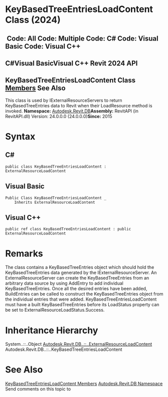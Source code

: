 # KeyBasedTreeEntriesLoadContent Class (2024)

﻿
 Code: All Code: Multiple Code: C# Code: Visual Basic Code: Visual C++   
---  
C#Visual BasicVisual C++
Revit 2024 API  
---  
KeyBasedTreeEntriesLoadContent Class  
[Members](44fd9a1b-55a9-999a-a8bb-02f347e86d2e.md "KeyBasedTreeEntriesLoadContent Members") See Also  
---  
This class is used by IExternalResourceServers to return KeyBasedTreeEntries data to Revit when their LoadResource method is invoked. 
**Namespace:** [Autodesk.Revit.DB](87546ba7-461b-c646-cbb1-2cb8f5bff8b2.md "Autodesk.Revit.DB Namespace")**Assembly:** RevitAPI (in RevitAPI.dll) Version: 24.0.0.0 (24.0.0.0)**Since:** 2015 
# Syntax
C#  
---  
```text
public class KeyBasedTreeEntriesLoadContent : ExternalResourceLoadContent
```
  
Visual Basic  
---  
```text
Public Class KeyBasedTreeEntriesLoadContent _
	Inherits ExternalResourceLoadContent
```
  
Visual C++  
---  
```text
public ref class KeyBasedTreeEntriesLoadContent : public ExternalResourceLoadContent
```
  
# Remarks
The class contains a KeyBasedTreeEntries object which should hold the KeyBasedTreeEntries data generated by the IExternalResourceServer.
An ExternalResourceServer can create the KeyBasedTreeEntries from an arbitrary data source by using AddEntry to add individual KeyBasedTreeEntries. Once all the desired entries have been added, BuildEntries can be called to construct the KeyBasedTreeEntries object from the individual entries that were added. 
KeyBasedTreeEntriesLoadContent must have a built KeyBasedTreeEntries before its LoadStatus property can be set to ExternalResourceLoadStatus.Success.
# Inheritance Hierarchy
System..::..Object [Autodesk.Revit.DB..::..ExternalResourceLoadContent](1747ac99-aaa5-70b9-5d1f-89e72539f497.md "ExternalResourceLoadContent Class") Autodesk.Revit.DB..::..KeyBasedTreeEntriesLoadContent
# See Also
[KeyBasedTreeEntriesLoadContent Members](44fd9a1b-55a9-999a-a8bb-02f347e86d2e.md "KeyBasedTreeEntriesLoadContent Members")
[Autodesk.Revit.DB Namespace](87546ba7-461b-c646-cbb1-2cb8f5bff8b2.md "Autodesk.Revit.DB Namespace")
Send comments on this topic to 